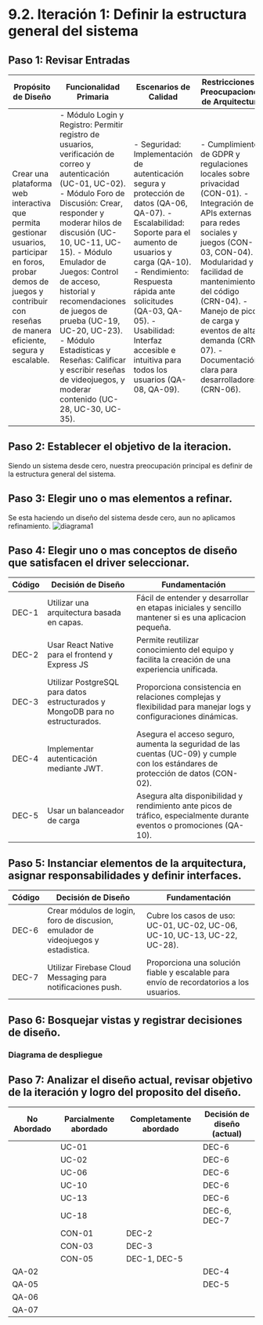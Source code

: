 # 9.2. Iteración 1: Definir la estructura general del sistema

## Paso 1: Revisar Entradas
| **Propósito de Diseño**     | **Funcionalidad Primaria**     | **Escenarios de Calidad**       | **Restricciones y Preocupaciones de Arquitectura**      |
|-----------------------------|--------------------------------|--------------------------------|--------------------------------------------------------|
| Crear una plataforma web interactiva que permita gestionar usuarios, participar en foros, probar demos de juegos y contribuir con reseñas de manera eficiente, segura y escalable. | - Módulo Login y Registro: Permitir registro de usuarios, verificación de correo y autenticación (UC-01, UC-02). - Módulo Foro de Discusión: Crear, responder y moderar hilos de discusión (UC-10, UC-11, UC-15). - Módulo Emulador de Juegos: Control de acceso, historial y recomendaciones de juegos de prueba (UC-19, UC-20, UC-23). - Módulo Estadísticas y Reseñas: Calificar y escribir reseñas de videojuegos, y moderar contenido (UC-28, UC-30, UC-35). | - Seguridad: Implementación de autenticación segura y protección de datos (QA-06, QA-07). - Escalabilidad: Soporte para el aumento de usuarios y carga (QA-10). - Rendimiento: Respuesta rápida ante solicitudes (QA-03, QA-05). - Usabilidad: Interfaz accesible e intuitiva para todos los usuarios (QA-08, QA-09). | - Cumplimiento de GDPR y regulaciones locales sobre privacidad (CON-01). - Integración de APIs externas para redes sociales y juegos (CON-03, CON-04). - Modularidad y facilidad de mantenimiento del código (CRN-04). - Manejo de picos de carga y eventos de alta demanda (CRN-07). - Documentación clara para desarrolladores (CRN-06). |

## Paso 2: Establecer el objetivo de la iteracion.

Siendo un sistema desde cero, nuestra preocupación principal es definir de la estructura general del sistema.

## Paso 3: Elegir uno o mas elementos a refinar.

Se esta haciendo un diseño del sistema desde cero, aun no aplicamos refinamiento.
![diagrama1](https://github.com/user-attachments/assets/fde5ed6b-df52-4810-b170-638fda6c9d50)


## Paso 4: Elegir uno o mas conceptos de diseño que satisfacen el driver seleccionar.
| **Código** | **Decisión de Diseño**                                      | **Fundamentación**                                                                                     |
|------------|-------------------------------------------------------------|--------------------------------------------------------------------------------------------------------|
| DEC-1	     | Utilizar una arquitectura basada en capas. | Fácil de entender y desarrollar en etapas iniciales y sencillo mantener si es una aplicacion pequeña. |
| DEC-2	     | Usar React Native para el frontend y Express JS | Permite reutilizar conocimiento del equipo y facilita la creación de una experiencia unificada. |
| DEC-3	     | Utilizar PostgreSQL para datos estructurados y MongoDB para no estructurados. |	Proporciona consistencia en relaciones complejas y flexibilidad para manejar logs y configuraciones dinámicas. |
| DEC-4	     | Implementar autenticación mediante JWT.	| Asegura el acceso seguro, aumenta la seguridad de las cuentas (UC-09) y cumple con los estándares de protección de datos (CON-02). |
| DEC-5	     | Usar un balanceador de carga | Asegura alta disponibilidad y rendimiento ante picos de tráfico, especialmente durante eventos o promociones (QA-10). |

## Paso 5: Instanciar elementos de la arquitectura, asignar responsabilidades y definir interfaces.
| **Código** | **Decisión de Diseño**                                      | **Fundamentación**                                                                                     |
|------------|-------------------------------------------------------------|--------------------------------------------------------------------------------------------------------|
| DEC-6	     | Crear módulos de login, foro de discusion, emulador de videojuegos y estadistica. | Cubre los casos de uso: UC-01, UC-02, UC-06, UC-10, UC-13, UC-22, UC-28). |
| DEC-7	     | Utilizar Firebase Cloud Messaging para notificaciones push. |	Proporciona una solución fiable y escalable para envío de recordatorios a los usuarios. |


## Paso 6: Bosquejar vistas y registrar decisiones de diseño.

### Diagrama de despliegue
## Paso 7: Analizar el diseño actual, revisar objetivo de la iteración y logro del proposito del diseño.
| **No Abordado** | **Parcialmente abordado** | **Completamente abordado** | **Decisión de diseño (actual)** |
|-----------------|---------------------------|----------------------------|---------------------------------|
| |	UC-01 | |	DEC-6 |
| |	UC-02	| |	DEC-6 |
|	| UC-06	| |	DEC-6 |
|	| UC-10	|	| DEC-6 |
|	| UC-13	|	| DEC-6 |
|	| UC-18	|	| DEC-6, DEC-7 |
|	| CON-01 |	DEC-2 |
|	| CON-03 |	DEC-3|
|	| CON-05 |	DEC-1, DEC-5 |
| QA-02 | | | DEC-4 |
| QA-05 | | |	DEC-5 |
| QA-06	|	|	|  |
| QA-07	|	|	|  |
